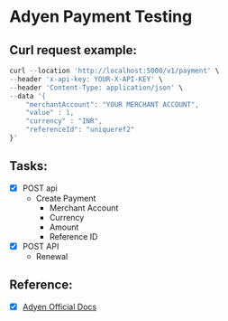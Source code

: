 # Adyen Payment Testing

## Curl request example:
```js
curl --location 'http://localhost:5000/v1/payment' \
--header 'x-api-key: YOUR-X-API-KEY' \
--header 'Content-Type: application/json' \
--data '{
    "merchantAccount": "YOUR MERCHANT ACCOUNT",
    "value" : 1,
    "currency" : "INR",
    "referenceId": "uniqueref2"
}'
```

## Tasks:
- [x] POST api
  - Create Payment
    - Merchant Account
    - Currency
    - Amount
    - Reference ID
- [x] POST API
  - Renewal

## Reference:

- [x] [Adyen Official Docs](https://docs.adyen.com/)


